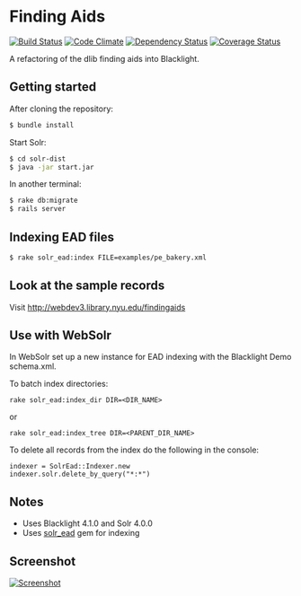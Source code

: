 # Finding Aids

[![Build Status](https://api.travis-ci.org/NYULibraries/findingaids.png)](https://travis-ci.org/NYULibraries/findingaids)
[![Code Climate](https://codeclimate.com/github/NYULibraries/findingaids.png)](https://codeclimate.com/github/NYULibraries/findingaids)
[![Dependency Status](https://gemnasium.com/NYULibraries/findingaids.png)](https://gemnasium.com/NYULibraries/findingaids)
[![Coverage Status](https://coveralls.io/repos/NYULibraries/findingaids/badge.png?branch=master)](https://coveralls.io/r/NYULibraries/findingaids)

A refactoring of the dlib finding aids into Blacklight.

## Getting started

After cloning the repository:

```bash
$ bundle install
```

Start Solr:

```bash
$ cd solr-dist
$ java -jar start.jar
```

In another terminal:

```bash
$ rake db:migrate
$ rails server
```
## Indexing EAD files

```bash
$ rake solr_ead:index FILE=examples/pe_bakery.xml
```

## Look at the sample records

Visit <http://webdev3.library.nyu.edu/findingaids>

## Use with WebSolr

In WebSolr set up a new instance for EAD indexing with the Blacklight Demo schema.xml.

To batch index directories:

    rake solr_ead:index_dir DIR=<DIR_NAME>
    
or

    rake solr_ead:index_tree DIR=<PARENT_DIR_NAME>

To delete all records from the index do the following in the console:

    indexer = SolrEad::Indexer.new
    indexer.solr.delete_by_query("*:*")

## Notes

* Uses Blacklight 4.1.0 and Solr 4.0.0
* Uses [solr_ead](https://github.com/awead/solr_ead) gem for indexing

## Screenshot

[![Screenshot](http://i.imgur.com/s2j3Q.png)](http://imgur.com/s2j3Q)
